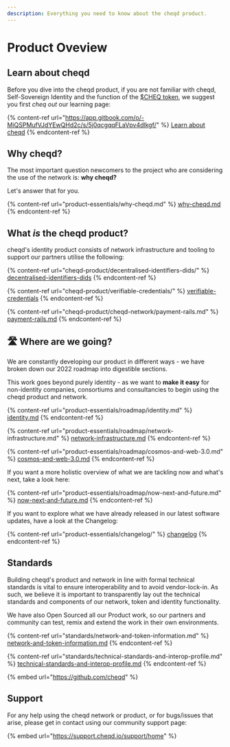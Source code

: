 ```yaml
---
description: Everything you need to know about the cheqd product.
---
```


# Product Oveview

## Learn about cheqd

Before you dive into the cheqd product, if you are not familiar with cheqd, Self-Sovereign Identity and the function of the [$CHEQ token](https://learn.cheqd.io/overview/introduction-to-usdcheq), we suggest you first _cheq out_ our learning page:

{% content-ref url="https://app.gitbook.com/o/-MiQSPMufVJdYEwQHd2c/s/5j0qcgqqFLaVpv4dlkgf/" %}
[Learn about cheqd](https://app.gitbook.com/o/-MiQSPMufVJdYEwQHd2c/s/5j0qcgqqFLaVpv4dlkgf/)
{% endcontent-ref %}



## Why cheqd?

The most important question newcomers to the project who are considering the use of the network is: **why cheqd?**&#x20;

Let's answer that for you.

{% content-ref url="product-essentials/why-cheqd.md" %}
[why-cheqd.md](product-essentials/why-cheqd.md)
{% endcontent-ref %}

###

## What _is_ the cheqd product?

cheqd's identity product consists of network infrastructure and tooling to support our partners utilise the following:

{% content-ref url="cheqd-product/decentralised-identifiers-dids/" %}
[decentralised-identifiers-dids](cheqd-product/decentralised-identifiers-dids/)
{% endcontent-ref %}

{% content-ref url="cheqd-product/verifiable-credentials/" %}
[verifiable-credentials](cheqd-product/verifiable-credentials/)
{% endcontent-ref %}

{% content-ref url="cheqd-product/cheqd-network/payment-rails.md" %}
[payment-rails.md](cheqd-product/cheqd-network/payment-rails.md)
{% endcontent-ref %}

###

## :motorway: Where are we going?

We are constantly developing our product in different ways - we have broken down our 2022 roadmap into digestible sections.

This work goes beyond purely identity - as we want to **make it easy** for non-identity companies, consortiums and consultancies to begin using the cheqd product and network.

{% content-ref url="product-essentials/roadmap/identity.md" %}
[identity.md](product-essentials/roadmap/identity.md)
{% endcontent-ref %}

{% content-ref url="product-essentials/roadmap/network-infrastructure.md" %}
[network-infrastructure.md](product-essentials/roadmap/network-infrastructure.md)
{% endcontent-ref %}

{% content-ref url="product-essentials/roadmap/cosmos-and-web-3.0.md" %}
[cosmos-and-web-3.0.md](product-essentials/roadmap/cosmos-and-web-3.0.md)
{% endcontent-ref %}

If you want a more holistic overview of what we are tackling now and what's next, take a look here:

{% content-ref url="product-essentials/roadmap/now-next-and-future.md" %}
[now-next-and-future.md](product-essentials/roadmap/now-next-and-future.md)
{% endcontent-ref %}

If you want to explore what we have already released in our latest software updates, have a look at the Changelog:

{% content-ref url="product-essentials/changelog/" %}
[changelog](product-essentials/changelog/)
{% endcontent-ref %}

###

## Standards

Building cheqd's product and network in line with formal technical standards is vital to ensure interoperability and to avoid vendor-lock-in. As such, we believe it is important to transparently lay out the technical standards and components of our network, token and identity functionality.&#x20;

We have also Open Sourced all our Product work, so our partners and community can test, remix and extend the work in their own environments.

{% content-ref url="standards/network-and-token-information.md" %}
[network-and-token-information.md](standards/network-and-token-information.md)
{% endcontent-ref %}

{% content-ref url="standards/technical-standards-and-interop-profile.md" %}
[technical-standards-and-interop-profile.md](standards/technical-standards-and-interop-profile.md)
{% endcontent-ref %}

{% embed url="https://github.com/cheqd" %}

###

## Support

For any help using the cheqd network or product, or for bugs/issues that arise, please get in contact using our community support page:

{% embed url="https://support.cheqd.io/support/home" %}

